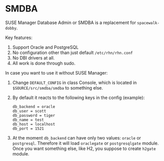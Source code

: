 # SMDBA

SUSE Manager Database Admin or SMDBA is a replacement for `spacewalk-dobby`.

Key features:

1. Support Oracle and PostgreSQL
2. No configuration other than just default `/etc/rhn/rhn.conf`
3. No DBI drivers at all.
4. All work is done through sudo.


In case you want to use it without SUSE Manager:

1. Change `DEFAULT_CONFIG` in class Console, which is located in 
   `$SOURCE/src/smdba/smdba` to something else.

2. By default it reacts to the following keys in the config (example):
     
       db_backend = oracle
       db_user = scott
       db_password = tiger
       db_name = test
       db_host = localhost
       db_port = 1521

3. At the moment `db_backend` can have only two values: `oracle` or `postgresql`.
   Therefore it will load `oraclegate` or `postgresqlgate` module. Once you want
   something else, like H2, you suppose to create `h2gate` module.
